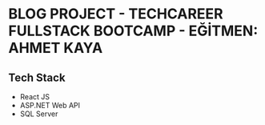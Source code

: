 # BLOG PROJECT - TECHCAREER FULLSTACK BOOTCAMP - EĞİTMEN: AHMET KAYA

## Tech Stack

- React JS
- ASP.NET Web API
- SQL Server
